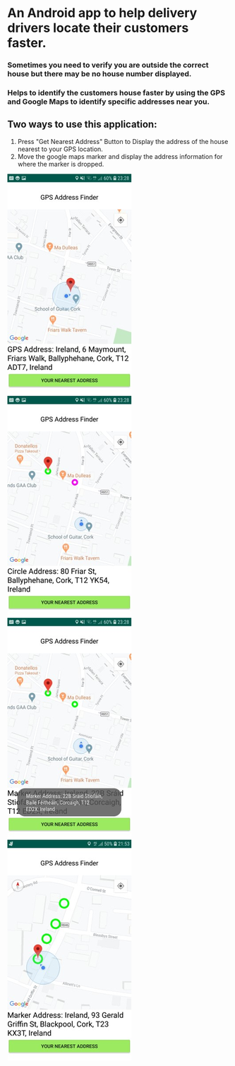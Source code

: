 
# An Android app to help delivery drivers locate their customers faster.

### Sometimes you need to verify you are outside the correct house but there may be no house number displayed.
### Helps to identify the customers house faster by using the GPS and Google Maps to identify specific addresses near you.  

## Two ways to use this application:  
1. Press "Get Nearest Address" Button to Display the address of the house nearest to your GPS location. 
2. Move the google maps marker and display the address information for where the marker is dropped.

![app in use to identify house addresses](/images/Screenshot_20200213-232808_GPSAddressFinder.jpg)
![app in use to identify house addresses](/images/Screenshot_20200213-232837_GPSAddressFinder.jpg)
![app in use to identify house addresses](/images/Screenshot_20200213-232828_GPSAddressFinder.jpg)
![app in use to identify house addresses](/images/Screenshot_20200215-215315_GPSAddressFinder.jpg)

